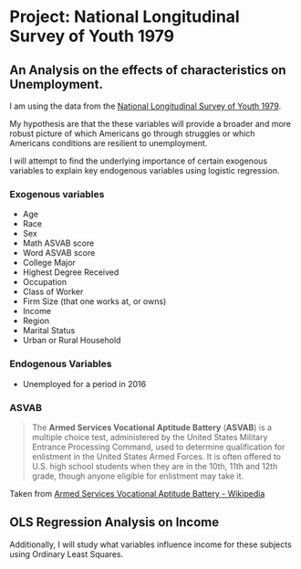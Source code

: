 <meta name="viewport" content="width=device-width, initial-scale=1.0">

# Project: National Longitudinal Survey of Youth 1979

## An Analysis on the effects of characteristics on Unemployment.

I am using the data from the [National Longitudinal Survey of Youth 1979](https://www.bls.gov/nls/nlsy79.htm).

My hypothesis are that the these variables will provide a broader and more robust picture of which Americans go through struggles or which Americans conditions are resilient to unemployment.

I will attempt to find the underlying importance of certain exogenous variables to explain key endogenous variables using logistic regression.

### Exogenous variables

- Age
- Race
- Sex
- Math ASVAB score
- Word ASVAB score
- College Major
- Highest Degree Received
- Occupation
- Class of Worker
- Firm Size (that one works at, or owns)
- Income
- Region
- Marital Status
- Urban or Rural Household

### Endogenous Variables

- Unemployed for a period in 2016

### ASVAB

> The **Armed Services Vocational Aptitude Battery** (**ASVAB**) is a multiple
> choice test, administered by the United States Military Entrance Processing
> Command, used to determine qualification for enlistment in the United States
> Armed Forces. It is often offered to U.S. high school students when they are
> in the 10th, 11th and 12th grade, though anyone eligible for enlistment may
> take it.

Taken from [Armed Services Vocational Aptitude Battery - Wikipedia](https://en.wikipedia.org/wiki/Armed_Services_Vocational_Aptitude_Battery)

## OLS Regression Analysis on Income

Additionally, I will study what variables influence income for these subjects using Ordinary Least Squares.
